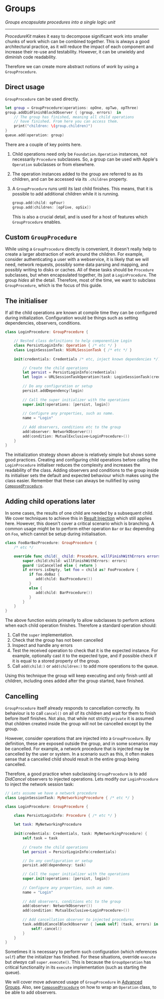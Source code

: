 # Groups

_Groups encapsulate procedures into a single logic unit_

---

_ProcedureKit_ makes it easy to decompose significant work into smaller chunks of work which can be combined together. This is always a good architectural practice, as it will reduce the impact of each component and increase their re-use and testability. However, it can be unwieldy and diminish code readability.

Therefore we can create more abstract notions of _work_ by using a `GroupProcedure`.

## Direct usage

`GroupProcedure` can be used directly.

```swift
let group = GroupProcedure(operations: opOne, opTwo, opThree)
group.addDidFinishBlockObserver { (group, errors)  in
    // The group has finished, meaning all child operations 
    // have finished. From here you can access them.
    print("children: \(group.children)")
}
queue.add(operation: group)
```

There are a couple of key points here.

1. Child operations need only be `Foundation.Operation` instances, not necessarily `Procedure` subclasses. So, a group can be used with Apple's `Operation` subclasses or from elsewhere.

2. The operation instances added to the group are referred to as its children, and can be accessed via its `.children` property.

3. A `GroupProcedure` runs until its last child finishes. This means, that it is possible to add additional children while it is running.
    ```swift
    group.add(child: opFour)
    group.add(children: [opFive, opSix])
    ```
    This is also a crucial detail, and is used for a host of features which `GroupProcedure` enables.

## Custom `GroupProcedure`

While using a `GroupProcedure` directly is convenient, it doesn't really help to create a larger abstraction of work around the children. For example, consider authenticating a user with a webservice, it is likely that we will need, network requests, possibly some data parsing and mapping, and possibly writing to disks or caches. All of these tasks should be `Procedure` subclasses, but when encapsulated together, its just a `LoginProcedure`. The group _hides_ all the detail. Therefore, most of the time, we want to subclass `GroupProcedure`, which is the focus of this guide.  

## The initialiser

If all the child operations are known at compile time they can be configured during initialization. Configuration would be things such as setting dependencies, observers, conditions.

```swift
class LoginProcedure: GroupProcedure {

    // Nested class definitions to help componentize Login
    class PersistLoginInfo: Operation { /* etc */ }
    class LoginSessionTask: NSURLSessionTask { /* etc */ }
    
    init(credentials: Credentials /* etc, inject known dependencies */) {

        // Create the child operations
        let persist = PersistLoginInfo(credentials)
        let login = URLSessionTaskOperation(task: LoginSessionTask(credentials))
        
        // Do any configuration or setup
        persist.addDependency(login)
        
        // Call the super initializer with the operations
        super.init(operations: [persist, login])
        
        // Configure any properties, such as name.
        name = "Login"
        
        // Add observers, conditions etc to the group
        add(observer: NetworkObserver())
        add(condition: MutualExclusive<LoginProcedure>())
    }
}
```

The initialization strategy shown above is relatively simple but shows some good practices. Creating and configuring child operations before calling the `LoginProcedure` initialiser reduces the complexity and increases the readability of the class. Adding observers and conditions to the group inside its initialiser sets the default and expected behaviour which makes using the class easier. Remember that these can always be nullified by using [`ComposedProcedure`](ComposedProcedure.html).

## Adding child operations later

In some cases, the results of one child are needed by a subsequent child. We cover techniques to achieve this in [Result Injection](result-injection.html) which still applies here. However, this doesn't cover a critical scenario which is branching. A common usage might be to perform either operation `Bar` or `Baz` depending on `Foo`, which cannot be setup during initialisation.

```swift
class FooBarBazProcedure: GroupProcedure {
    /* etc */

    override func child(_ child: Procedure, willFinishWithErrors errors: [ErrorType]) {
        super.child(child: willFinishWithErrors: errors)    
        guard !isCancelled else { return }
        if errors.isEmpty, let foo = child as? FooProcedure {
           if foo.doBaz {
              add(child: BazProcedure())
           }
           else {
              add(child: BarProcedure())
           }
        }
    }
}
```

The above function exists primarily to allow subclasses to perform actions when each child operation finishes.  Therefore a standard operation should:

1. Call the `super` implementation.
2. Check that the group has not been cancelled
3. Inspect and handle any errors
4. Test the received operation to check that it is the expected instance. For example, optionally cast it to the expected type, and if possible check if it is equal to a stored property of the group.
5. Call `add(child:)` or `add(children:)` to add more operations to the queue.

Using this technique the group will keep executing and only finish until all children, including ones added after the group started, have finished.

## Cancelling

`GroupProcedure` itself already responds to cancellation correctly. Its behaviour is to call `cancel()` on all of its children and wait for them to finish before itself finishes. Not also, that while not strictly `private` it is assumed that children created inside the group will not be cancelled except by the group. 

However, consider operations that are injected into a `GroupProcedure`. By definition, these are exposed outside the group, and in some scenarios may be cancelled. For example, a network procedure that is injected may be cancelled by the user or system. In a scenario such as this, it often makes sense that a cancelled child should result in the entire group being cancelled.

Therefore, a good practice when subclassing `GroupProcedure` is to add *DidCancel* observers to injected operations. Lets modify our `LoginProcedure` to inject the network session task:

```swift
// Lets assume we have a network procedure
class LoginSessionTask: MyNetworkingProcedure { /* etc */ }

class LoginProcedure: GroupProcedure {

    class PersistLoginInfo: Procedure { /* etc */ }
    
    let task: MyNetworkingProcedure
    
    init(credentials: Credentials, task: MyNetworkingProcedure) {
        self.task = task
        
        // Create the child operations
        let persist = PersistLoginInfo(credentials)

        // Do any configuration or setup
        persist.add(dependency: task)

        // Call the super initializer with the operations
        super.init(operations: [persist, login])
        
        // Configure any properties, such as name.
        name = "Login"
        
        // Add observers, conditions etc to the group
        add(observer: NetworkObserver())
        add(condition: MutualExclusive<LoginProcedure>())
 
        // Add cancellation observer to injected procedures
        task.addDidCancelBlockObserver { [weak self] (task, errors) in 
            self?.cancel()
        }
    }       
}
``` 

Sometimes it is necessary to perform such configuration (which references `self`) after the initializer has finished. For these situations, override `execute` but *always* call `super.execute()`. This is because the `GroupOperation` has critical functionality in its `execute` implementation (such as starting the queue).

We will cover move advanced usage of `GroupProcedure` in [Advanced Groups](advanced-groups.html). Also, see [`ComposedProcedure`](ComposedProcedure.html) on how to wrap an `Operation` class, to be able to add observers.
